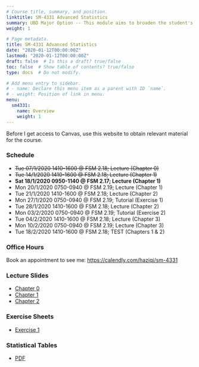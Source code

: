 ```yaml
---
# Course title, summary, and position.
linktitle: SM-4331 Advanced Statistics
summary: UBD Major Option -- This module aims to broaden the student's skills in estimation theory, hypothesis testing, sampling design, and multivariate analysis. 
weight: 1

# Page metadata.
title: SM-4331 Advanced Statistics
date: "2020-01-12T00:00:00Z"
lastmod: "2020-01-12T00:00:00Z"
draft: false  # Is this a draft? true/false
toc: false  # Show table of contents? true/false
type: docs  # Do not modify.

# Add menu entry to sidebar.
# - name: Declare this menu item as a parent with ID `name`.
# - weight: Position of link in menu.
menu:
  sm4331:
    name: Overview
    weight: 1
---
```


Before I get access to Canvas, use this website to obtain relevant material for the course.

### Schedule

- <s>Tue 07/1/2020 1410-1600 @ FSM 2.18; Lecture (Chapter 0)</s>
- <s>Tue 14/1/2020 1410-1600 @ FSM 2.18; Lecture (Chapter 1)</s>
- **Sat 18/1/2020 0950-1140 @ FSM 2.17; Lecture (Chapter 1)**
- Mon 20/1/2020 0750-0940 @ FSM 2.19; Lecture (Chapter 1)
- Tue 21/1/2020 1410-1600 @ FSM 2.18; Lecture (Chapter 2)
- Mon 27/1/2020 0750-0940 @ FSM 2.19; Tutorial (Exercise 1)
- Tue 28/1/2020 1410-1600 @ FSM 2.18; Lecture (Chapter 2)
- Mon 03/2/2020 0750-0940 @ FSM 2.19; Tutorial (Exercise 2)
- Tue 04/2/2020 1410-1600 @ FSM 2.18; Lecture (Chapter 3)
- Mon 10/2/2020 0750-0940 @ FSM 2.19; Lecture (Chapter 3)
- Tue 18/2/2020 1410-1600 @ FSM 2.18; TEST (Chapters 1 & 2)

### Office Hours

Book an appointment to see me: https://calendly.com/haziqj/sm-4331

### Lecture Slides

- [Chapter 0](/teaching/sm4331/chapter0-handout.pdf)
- [Chapter 1](/teaching/sm4331/chapter1-handout.pdf)
- [Chapter 2](/teaching/sm4331/chapter2-handout.pdf)

### Exercise Sheets

- [Exercise 1](/teaching/sm4331/exercise1.pdf)

### Statistical Tables

- [PDF](/teaching/sm4331/stat_table.pdf)



